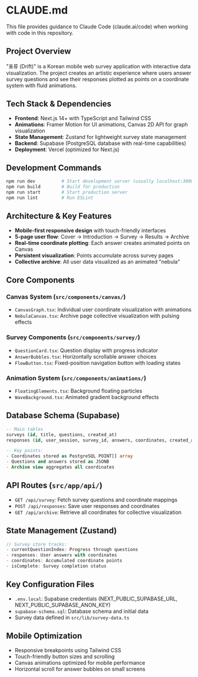# CLAUDE.md

This file provides guidance to Claude Code (claude.ai/code) when working with code in this repository.

## Project Overview

"표류 (Drift)" is a Korean mobile web survey application with interactive data visualization. The project creates an artistic experience where users answer survey questions and see their responses plotted as points on a coordinate system with fluid animations.

## Tech Stack & Dependencies

- **Frontend**: Next.js 14+ with TypeScript and Tailwind CSS
- **Animations**: Framer Motion for UI animations, Canvas 2D API for graph visualization
- **State Management**: Zustand for lightweight survey state management
- **Backend**: Supabase (PostgreSQL database with real-time capabilities)
- **Deployment**: Vercel (optimized for Next.js)

## Development Commands

```bash
npm run dev          # Start development server (usually localhost:3000)
npm run build        # Build for production
npm run start        # Start production server
npm run lint         # Run ESLint
```

## Architecture & Key Features

- **Mobile-first responsive design** with touch-friendly interfaces
- **5-page user flow**: Cover → Introduction → Survey → Results → Archive
- **Real-time coordinate plotting**: Each answer creates animated points on Canvas
- **Persistent visualization**: Points accumulate across survey pages
- **Collective archive**: All user data visualized as an animated "nebula"

## Core Components

### Canvas System (`src/components/canvas/`)
- `CanvasGraph.tsx`: Individual user coordinate visualization with animations
- `NebulaCanvas.tsx`: Archive page collective visualization with pulsing effects

### Survey Components (`src/components/survey/`)
- `QuestionCard.tsx`: Question display with progress indicator
- `AnswerBubbles.tsx`: Horizontally scrollable answer choices
- `FlowButton.tsx`: Fixed-position navigation button with loading states

### Animation System (`src/components/animations/`)
- `FloatingElements.tsx`: Background floating particles
- `WaveBackground.tsx`: Animated gradient background effects

## Database Schema (Supabase)

```sql
-- Main tables
surveys (id, title, questions, created_at)
responses (id, user_session, survey_id, answers, coordinates, created_at)

-- Key points:
- Coordinates stored as PostgreSQL POINT[] array
- Questions and answers stored as JSONB
- Archive view aggregates all coordinates
```

## API Routes (`src/app/api/`)

- `GET /api/survey`: Fetch survey questions and coordinate mappings
- `POST /api/responses`: Save user responses and coordinates
- `GET /api/archive`: Retrieve all coordinates for collective visualization

## State Management (Zustand)

```typescript
// Survey store tracks:
- currentQuestionIndex: Progress through questions
- responses: User answers with coordinates
- coordinates: Accumulated coordinate points
- isComplete: Survey completion status
```

## Key Configuration Files

- `.env.local`: Supabase credentials (NEXT_PUBLIC_SUPABASE_URL, NEXT_PUBLIC_SUPABASE_ANON_KEY)
- `supabase-schema.sql`: Database schema and initial data
- Survey data defined in `src/lib/survey-data.ts`

## Mobile Optimization

- Responsive breakpoints using Tailwind CSS
- Touch-friendly button sizes and scrolling
- Canvas animations optimized for mobile performance
- Horizontal scroll for answer bubbles on small screens